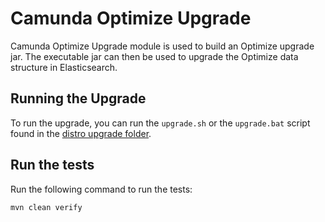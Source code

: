 # Camunda Optimize Upgrade

Camunda Optimize Upgrade module is used to build an Optimize upgrade jar.
The executable jar can then be used to upgrade the Optimize data structure in
Elasticsearch.

## Running the Upgrade

To run the upgrade, you can run the `upgrade.sh` or the `upgrade.bat` script found in the [distro upgrade folder](https://github.com/camunda/camunda-optimize/tree/master/distro/src/upgrade). 

## Run the tests

Run the following command to run the tests:

```
mvn clean verify
```